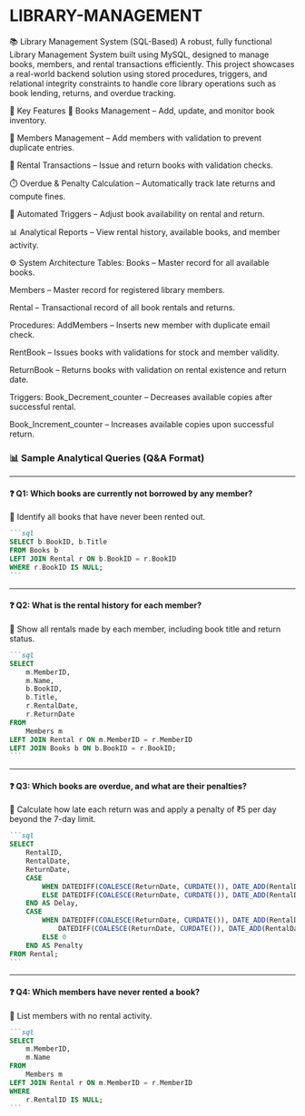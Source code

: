 # LIBRARY-MANAGEMENT
📚 Library Management System (SQL-Based)
A robust, fully functional Library Management System built using MySQL, designed to manage books, members, and rental transactions efficiently. This project showcases a real-world backend solution using stored procedures, triggers, and relational integrity constraints to handle core library operations such as book lending, returns, and overdue tracking.

🚀 Key Features
📘 Books Management – Add, update, and monitor book inventory.

👤 Members Management – Add members with validation to prevent duplicate entries.

🔁 Rental Transactions – Issue and return books with validation checks.

⏱️ Overdue & Penalty Calculation – Automatically track late returns and compute fines.

🔄 Automated Triggers – Adjust book availability on rental and return.

📊 Analytical Reports – View rental history, available books, and member activity.

⚙️ System Architecture
Tables:
Books – Master record for all available books.

Members – Master record for registered library members.

Rental – Transactional record of all book rentals and returns.

Procedures:
AddMembers – Inserts new member with duplicate email check.

RentBook – Issues books with validations for stock and member validity.

ReturnBook – Returns books with validation on rental existence and return date.

Triggers:
Book_Decrement_counter – Decreases available copies after successful rental.

Book_Increment_counter – Increases available copies upon successful return.


### 📊 Sample Analytical Queries (Q&A Format)

---

#### ❓ Q1: Which books are currently not borrowed by any member?  
📌 Identify all books that have never been rented out.

````markdown
```sql
SELECT b.BookID, b.Title
FROM Books b
LEFT JOIN Rental r ON b.BookID = r.BookID
WHERE r.BookID IS NULL;
```
````

---

#### ❓ Q2: What is the rental history for each member?  
📌 Show all rentals made by each member, including book title and return status.

````markdown
```sql
SELECT 
    m.MemberID,
    m.Name,
    b.BookID,
    b.Title,
    r.RentalDate,
    r.ReturnDate
FROM 
    Members m
LEFT JOIN Rental r ON m.MemberID = r.MemberID
LEFT JOIN Books b ON b.BookID = r.BookID;
```
````

---

#### ❓ Q3: Which books are overdue, and what are their penalties?  
📌 Calculate how late each return was and apply a penalty of ₹5 per day beyond the 7-day limit.

````markdown
```sql
SELECT
    RentalID,
    RentalDate,
    ReturnDate,
    CASE
        WHEN DATEDIFF(COALESCE(ReturnDate, CURDATE()), DATE_ADD(RentalDate, INTERVAL 7 DAY)) < 0 THEN 0
        ELSE DATEDIFF(COALESCE(ReturnDate, CURDATE()), DATE_ADD(RentalDate, INTERVAL 7 DAY))
    END AS Delay,
    CASE
        WHEN DATEDIFF(COALESCE(ReturnDate, CURDATE()), DATE_ADD(RentalDate, INTERVAL 7 DAY)) > 0 THEN 
            DATEDIFF(COALESCE(ReturnDate, CURDATE()), DATE_ADD(RentalDate, INTERVAL 7 DAY)) * 5
        ELSE 0
    END AS Penalty
FROM Rental;
```
````

---

#### ❓ Q4: Which members have never rented a book?  
📌 List members with no rental activity.

````markdown
```sql
SELECT 
    m.MemberID,
    m.Name
FROM 
    Members m
LEFT JOIN Rental r ON m.MemberID = r.MemberID
WHERE 
    r.RentalID IS NULL;
```
````


